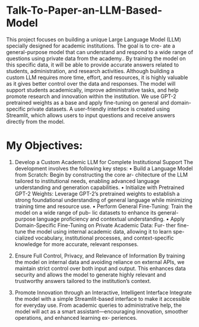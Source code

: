 # Talk-To-Paper-an-LLM-Based-Model
This project focuses on building a unique Large Language Model (LLM) specially designed for academic institutions. The goal is to cre- ate a general-purpose model that can understand and respond to a wide range of questions using private data from the academy.. By training the model on this specific data, it will be able to provide accurate answers related to students, administration, and research activities. Although
building a custom LLM requires more time, effort, and resources, it is highly valuable as it gives better control over the data and responses. The model will support students academically, improve administrative
tasks, and help promote research and innovation within the institution. We use GPT-2 pretrained weights as a base and apply fine-tuning on general and domain-specific private datasets. A user-friendly interface
is created using Streamlit, which allows users to input questions and receive answers directly from the model.

# My Objectives:
1. Develop a Custom Academic LLM for Complete Institutional Support The development involves the following key steps:
• Build a Language Model from Scratch: Begin by constructing the core ar-
chitecture of the LLM tailored to institutional needs, enabling advanced language
understanding and generation capabilities.
• Initialize with Pretrained GPT-2 Weights: Leverage GPT-2’s pretrained
weights to establish a strong foundational understanding of general language
while minimizing training time and resource use.
• Perform General Fine-Tuning: Train the model on a wide range of pub-
lic datasets to enhance its general-purpose language proficiency and contextual
understanding.
• Apply Domain-Specific Fine-Tuning on Private Academic Data: Fur-
ther fine-tune the model using internal academic data, allowing it to learn spe-
cialized vocabulary, institutional processes, and context-specific knowledge for more accurate, relevant responses.

2. Ensure Full Control, Privacy, and Relevance of Information By training the
model on internal data and avoiding reliance on external APIs, we maintain strict
control over both input and output. This enhances data security and allows the
model to generate highly relevant and trustworthy answers tailored to the institution’s
context.
3. Promote Innovation through an Interactive, Intelligent Interface Integrate
the model with a simple Streamlit-based interface to make it accessible for everyday
use. From academic queries to administrative help, the model will act as a smart
assistant—encouraging innovation, smoother operations, and enhanced learning ex-
periences.



